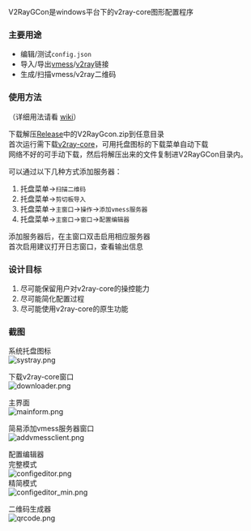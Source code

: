 V2RayGCon是windows平台下的v2ray-core图形配置程序  

### 主要用途  
* 编辑/测试`config.json`  
* 导入/导出[vmess](https://github.com/2dust/v2rayN/wiki/%E5%88%86%E4%BA%AB%E9%93%BE%E6%8E%A5%E6%A0%BC%E5%BC%8F%E8%AF%B4%E6%98%8E(ver-2))/[v2ray](https://github.com/nobody3u/V2RayGCon/wiki/%E5%85%B3%E4%BA%8EV2RayGCon#v2ray%E9%93%BE%E6%8E%A5%E6%98%AF%E4%BB%80%E4%B9%88%E9%AC%BC)链接  
* 生成/扫描vmess/v2ray二维码  
  
### 使用方法  
  
（详细用法请看 [wiki](https://github.com/nobody3u/V2RayGCon/wiki)）  
  
下载解压[Release](https://github.com/nobody3u/V2RayGCon/releases)中的V2RayGcon.zip到任意目录  
首次运行需下载[v2ray-core](https://github.com/v2ray/v2ray-core)，可用托盘图标的下载菜单自动下载  
网络不好的可手动下载，然后将解压出来的文件复制进V2RayGCon目录内。  
  
可以通过以下几种方式添加服务器：  
1. 托盘菜单->`扫描二维码`  
2. 托盘菜单->`剪切板导入`  
3. 托盘菜单->`主窗口`->`操作`->`添加vmess服务器`  
4. 托盘菜单->`主窗口`->`窗口`->`配置编辑器`  
  
添加服务器后，在主窗口双击启用相应服务器  
首次启用建议打开日志窗口，查看输出信息  
  
### 设计目标
1. 尽可能保留用户对v2ray-core的操控能力  
2. 尽可能简化配置过程  
3. 尽可能使用v2ray-core的原生功能  
  
### 截图  
系统托盘图标  
![systray.png](https://raw.githubusercontent.com/nobody3u/V2RayGCon/master/screenshot/systray.png)  

下载v2ray-core窗口  
![downloader.png](https://raw.githubusercontent.com/nobody3u/V2RayGCon/master/screenshot/downloader.png)  
  
主界面  
![mainform.png](https://raw.githubusercontent.com/nobody3u/V2RayGCon/master/screenshot/mainform.png)  

简易添加vmess服务器窗口  
![addvmessclient.png](https://raw.githubusercontent.com/nobody3u/V2RayGCon/master/screenshot/addvmessclient.png)  
  
配置编辑器  
完整模式  
![configeditor.png](https://raw.githubusercontent.com/nobody3u/V2RayGCon/master/screenshot/configeditor.png)  
精简模式  
![configeditor_min.png](https://raw.githubusercontent.com/nobody3u/V2RayGCon/master/screenshot/configeditor_min.png)  
  
二维码生成器  
![qrcode.png](https://raw.githubusercontent.com/nobody3u/V2RayGCon/master/screenshot/qrcode.png)  
